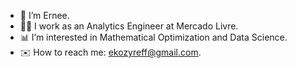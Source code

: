 - :speech_balloon: I’m Ernee.
- :man_teacher:  I work as an Analytics Engineer at Mercado Livre.
- :bar_chart:  I’m interested in Mathematical Optimization and Data Science.
- :envelope:  How to reach me: ekozyreff@gmail.com.

<!---
ekozyreff/ekozyreff is a ✨ special ✨ repository because its `README.md` (this file) appears on your GitHub profile.
You can click the Preview link to take a look at your changes.
--->

